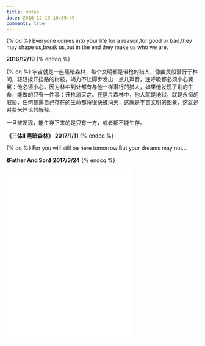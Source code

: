 ```yaml
---
title: notes
date: 2016-12-19 10:09:49
comments: true
---
```

{% cq %} Everyone comes into your life for a reason,for good or bad,they may shape us,break us,but in the end they make us who we are.

 **2016/12/19**  {% endcq %}

{% cq %} 宇宙就是一座黑暗森林，每个文明都是带枪的猎人，像幽灵般潜行于林间，轻轻拨开挡路的树枝，竭力不让脚步发出一点儿声音，连呼吸都必须小心翼翼：他必须小心，因为林中到处都有与他一样潜行的猎人，如果他发现了别的生命，能做的只有一件事：开枪消灭之。在这片森林中，他人就是地狱，就是永恒的威胁，任何暴露自己存在的生命都将很快被消灭，这就是宇宙文明的图景，这就是对费米悖论的解释。

  一旦被发现，能生存下来的是只有一方，或者都不能生存。

  **《三体II 黑暗森林》**
  **2017/1/11**  {% endcq %}

{% cq %} For you will still be here tomorrow
But your dreams may not...

**《Father And Son》**
 **2017/3/24**  {% endcq %}


 <!-- 只显示播放器 -->
 <iframe frameborder="no" border="0" marginwidth="0" marginheight="0" width=330 height=450 src="//music.163.com/outchain/player?type=0&id=540965889&auto=1&height=430"></iframe>
